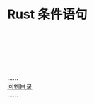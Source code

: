 # Rust 条件语句

<br />
<br />
<br />
<br />
<br />

......     
[回到目录](../contents_page.md)     
......
